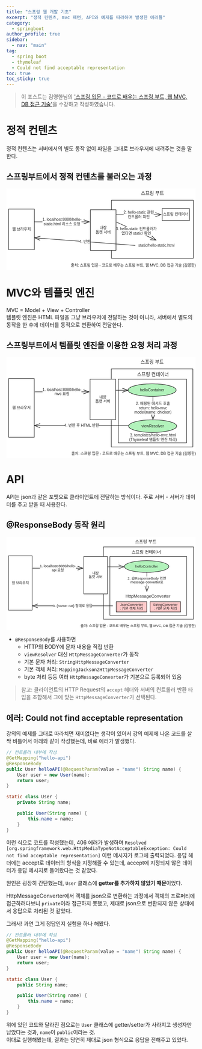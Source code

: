 ```yaml
---
title: "스프링 웹 개발 기초"
excerpt: "정적 컨텐츠, mvc 패턴, API와 예제를 따라하며 발생한 에러들"
category: 
  - springboot
author_profile: true
sidebar:
  - nav: "main" 
tag:
  - spring boot
  - thymeleaf
  - Could not find acceptable representation
toc: true
toc_sticky: true
---
```

> 이 포스트는 김영한님의 ['스프링 입문 - 코드로 배우는 스프링 부트, 웹 MVC, DB 접근 기술'](https://www.inflearn.com/course/%EC%8A%A4%ED%94%84%EB%A7%81-%EC%9E%85%EB%AC%B8-%EC%8A%A4%ED%94%84%EB%A7%81%EB%B6%80%ED%8A%B8/dashboard)을 수강하고 작성하였습니다.  

# 정적 컨텐츠
정적 컨텐츠는 서버에서의 별도 동작 없이 파일을 그대로 브라우저에 내려주는 것을 말한다.

## 스프링부트에서 정적 컨텐츠를 불러오는 과정
<svg version="1.1" xmlns="http://www.w3.org/2000/svg" viewBox="0 0 798.2570452194957 343.4965786853329" width="798.2570452194957" height="343.4965786853329">
  <!-- svg-source:excalidraw -->
  
  <defs>
    <style class="style-fonts">
      @font-face {
        font-family: "Virgil";
        src: url("https://excalidraw.com/Virgil.woff2");
      }
      @font-face {
        font-family: "Cascadia";
        src: url("https://excalidraw.com/Cascadia.woff2");
      }
      @font-face {
        font-family: "Assistant";
        src: url("https://excalidraw.com/Assistant-Regular.woff2");
      }
    </style>
    
  </defs>
  <rect x="0" y="0" width="798.2570452194957" height="343.4965786853329" fill="#ffffff"></rect><g stroke-linecap="round" transform="translate(10 86.79533683805843) rotate(0 54.083984375 85.74609375)"><path d="M0 0 C32.16 0, 64.32 0, 108.17 0 M0 0 C32.59 0, 65.18 0, 108.17 0 M108.17 0 C108.17 34.67, 108.17 69.34, 108.17 171.49 M108.17 0 C108.17 45.69, 108.17 91.37, 108.17 171.49 M108.17 171.49 C78.86 171.49, 49.55 171.49, 0 171.49 M108.17 171.49 C79.68 171.49, 51.2 171.49, 0 171.49 M0 171.49 C0 112.39, 0 53.29, 0 0 M0 171.49 C0 116.17, 0 60.85, 0 0" stroke="#1e1e1e" stroke-width="2" fill="none"></path></g><g transform="translate(27.261337280273438 163.34143058805842) rotate(0 36.82264709472656 9.2)"><text x="36.82264709472656" y="0" font-family="Helvetica, Segoe UI Emoji" font-size="16px" fill="#1e1e1e" text-anchor="middle" style="white-space: pre;" direction="ltr" dominant-baseline="text-before-edge">웹 브라우저</text></g><g mask="url(#mask-85GuaNEFXhVWOc1jHJ_7W)" stroke-linecap="round"><g transform="translate(119.16796875 140.6735440421102) rotate(0 115.42794924696301 0)"><path d="M0 0 C59.22 0, 118.43 0, 230.86 0 M0 0 C47.13 0, 94.26 0, 230.86 0" stroke="#1e1e1e" stroke-width="2" fill="none"></path></g><g transform="translate(119.16796875 140.6735440421102) rotate(0 115.42794924696301 0)"><path d="M207.36 8.55 C213.39 6.36, 219.42 4.16, 230.86 0 M207.36 8.55 C212.16 6.8, 216.96 5.06, 230.86 0" stroke="#1e1e1e" stroke-width="2" fill="none"></path></g><g transform="translate(119.16796875 140.6735440421102) rotate(0 115.42794924696301 0)"><path d="M207.36 -8.55 C213.39 -6.36, 219.42 -4.16, 230.86 0 M207.36 -8.55 C212.16 -6.8, 216.96 -5.06, 230.86 0" stroke="#1e1e1e" stroke-width="2" fill="none"></path></g></g><mask id="mask-85GuaNEFXhVWOc1jHJ_7W"><rect x="0" y="0" fill="#fff" width="450.023867243926" height="240.6735440421102"></rect><rect x="152.318574246963" y="122.27354404211019" fill="#000" width="164.5546875" height="36.8" opacity="1"></rect></mask><g transform="translate(152.318574246963 122.27354404211019) rotate(0 82.27734375 18.400000000000006)"><text x="82.27734375" y="0" font-family="Helvetica, Segoe UI Emoji" font-size="16px" fill="#1e1e1e" text-anchor="middle" style="white-space: pre;" direction="ltr" dominant-baseline="text-before-edge">1. localhost:8080/hello-</text><text x="82.27734375" y="18.4" font-family="Helvetica, Segoe UI Emoji" font-size="16px" fill="#1e1e1e" text-anchor="middle" style="white-space: pre;" direction="ltr" dominant-baseline="text-before-edge">static.html 리소스 요청</text></g><g stroke-linecap="round" transform="translate(443.21312901249615 49.72271150798147) rotate(0 172.52195810349977 122.24360394973243)"><path d="M0 0 C108.72 0, 217.44 0, 345.04 0 M0 0 C89.4 0, 178.8 0, 345.04 0 M345.04 0 C345.04 64.35, 345.04 128.71, 345.04 244.49 M345.04 0 C345.04 90.23, 345.04 180.47, 345.04 244.49 M345.04 244.49 C225.57 244.49, 106.09 244.49, 0 244.49 M345.04 244.49 C251.59 244.49, 158.14 244.49, 0 244.49 M0 244.49 C0 150.05, 0 55.6, 0 0 M0 244.49 C0 185.75, 0 127.02, 0 0" stroke="#1e1e1e" stroke-width="2" fill="none"></path></g><g stroke-linecap="round" transform="translate(354.2159699206709 89.58475668758788) rotate(0 54.083984375 85.74609375)"><path d="M0 0 L108.17 0 L108.17 171.49 L0 171.49" stroke="none" stroke-width="0" fill="#ffffff"></path><path d="M0 0 C33.65 0, 67.29 0, 108.17 0 M0 0 C39.67 0, 79.34 0, 108.17 0 M108.17 0 C108.17 46.64, 108.17 93.28, 108.17 171.49 M108.17 0 C108.17 37.09, 108.17 74.18, 108.17 171.49 M108.17 171.49 C66.32 171.49, 24.47 171.49, 0 171.49 M108.17 171.49 C82.61 171.49, 57.04 171.49, 0 171.49 M0 171.49 C0 125.78, 0 80.07, 0 0 M0 171.49 C0 103.69, 0 35.89, 0 0" stroke="#1e1e1e" stroke-width="2" fill="none"></path></g><g transform="translate(378.39730536988964 156.93085043758788) rotate(0 29.90264892578125 18.4)"><text x="29.90264892578125" y="0" font-family="Helvetica, Segoe UI Emoji" font-size="16px" fill="#1e1e1e" text-anchor="middle" style="white-space: pre;" direction="ltr" dominant-baseline="text-before-edge">내장</text><text x="29.90264892578125" y="18.4" font-family="Helvetica, Segoe UI Emoji" font-size="16px" fill="#1e1e1e" text-anchor="middle" style="white-space: pre;" direction="ltr" dominant-baseline="text-before-edge">톰캣 서버</text></g><g transform="translate(569.9531436668717 10) rotate(0 46.028289794921875 11.5)"><text x="46.028289794921875" y="0" font-family="Helvetica, Segoe UI Emoji" font-size="20px" fill="#1e1e1e" text-anchor="middle" style="white-space: pre;" direction="ltr" dominant-baseline="text-before-edge">스프링 부트</text></g><g stroke-linecap="round" transform="translate(656.9719029460554 84.36922620077583) rotate(0 57.53689103193145 25.389448015337535)"><path d="M0 0 L115.07 0 L115.07 50.78 L0 50.78" stroke="none" stroke-width="0" fill="#ffffff"></path><path d="M0 0 C37.31 0, 74.63 0, 115.07 0 M0 0 C23.38 0, 46.75 0, 115.07 0 M115.07 0 C115.07 11.2, 115.07 22.39, 115.07 50.78 M115.07 0 C115.07 17.24, 115.07 34.48, 115.07 50.78 M115.07 50.78 C74.3 50.78, 33.54 50.78, 0 50.78 M115.07 50.78 C88.94 50.78, 62.81 50.78, 0 50.78 M0 50.78 C0 35.34, 0 19.89, 0 0 M0 50.78 C0 34.52, 0 18.27, 0 0" stroke="#1e1e1e" stroke-width="2" fill="none"></path></g><g transform="translate(663.8461505453696 100.55867421611336) rotate(0 50.66264343261719 9.200000000000003)"><text x="50.66264343261719" y="0" font-family="Helvetica, Segoe UI Emoji" font-size="16px" fill="#1e1e1e" text-anchor="middle" style="white-space: pre;" direction="ltr" dominant-baseline="text-before-edge">스프링 컨테이너</text></g><g mask="url(#mask-Lt50l4Gq9LZZUlz9LCw_A)" stroke-linecap="round"><g transform="translate(463.5958713771674 110.51033363547042) rotate(0 94.48564483588936 0)"><path d="M0 0 C48.67 0, 97.33 0, 188.97 0 M0 0 C50.03 0, 100.06 0, 188.97 0" stroke="#1e1e1e" stroke-width="2" fill="none"></path></g><g transform="translate(463.5958713771674 110.51033363547042) rotate(0 94.48564483588936 0)"><path d="M165.48 8.55 C171.53 6.35, 177.58 4.15, 188.97 0 M165.48 8.55 C171.7 6.29, 177.92 4.02, 188.97 0" stroke="#1e1e1e" stroke-width="2" fill="none"></path></g><g transform="translate(463.5958713771674 110.51033363547042) rotate(0 94.48564483588936 0)"><path d="M165.48 -8.55 C171.53 -6.35, 177.58 -4.15, 188.97 0 M165.48 -8.55 C171.7 -6.29, 177.92 -4.02, 188.97 0" stroke="#1e1e1e" stroke-width="2" fill="none"></path></g></g><mask id="mask-Lt50l4Gq9LZZUlz9LCw_A"><rect x="0" y="0" fill="#fff" width="752.5671610489461" height="210.51033363547043"></rect><rect x="494.88605112516615" y="92.11033363547043" fill="#000" width="126.39093017578125" height="36.8" opacity="1"></rect></mask><g transform="translate(494.88605112516615 92.11033363547043) rotate(0 63.195465087890625 18.39999999999999)"><text x="63.195465087890625" y="0" font-family="Helvetica, Segoe UI Emoji" font-size="16px" fill="#1e1e1e" text-anchor="middle" style="white-space: pre;" direction="ltr" dominant-baseline="text-before-edge">2. hello-static 관련</text><text x="63.195465087890625" y="18.4" font-family="Helvetica, Segoe UI Emoji" font-size="16px" fill="#1e1e1e" text-anchor="middle" style="white-space: pre;" direction="ltr" dominant-baseline="text-before-edge">컨트롤러 확인</text></g><g mask="url(#mask-jNZrFYNSPyyBp9WXWIYEA)" stroke-linecap="round"><g transform="translate(464.17453885925624 141.7356314155408) rotate(0 83.63608024221492 38.098206889509726)"><path d="M0 0 C37.35 17.01, 74.7 34.03, 167.27 76.2 M0 0 C37.1 16.9, 74.19 33.8, 167.27 76.2" stroke="#1e1e1e" stroke-width="2" fill="none"></path></g><g transform="translate(464.17453885925624 141.7356314155408) rotate(0 83.63608024221492 38.098206889509726)"><path d="M142.35 74.24 C147.91 74.68, 153.48 75.11, 167.27 76.2 M142.35 74.24 C147.88 74.67, 153.4 75.11, 167.27 76.2" stroke="#1e1e1e" stroke-width="2" fill="none"></path></g><g transform="translate(464.17453885925624 141.7356314155408) rotate(0 83.63608024221492 38.098206889509726)"><path d="M149.44 58.68 C153.42 62.59, 157.4 66.5, 167.27 76.2 M149.44 58.68 C153.39 62.56, 157.35 66.45, 167.27 76.2" stroke="#1e1e1e" stroke-width="2" fill="none"></path></g></g><mask id="mask-jNZrFYNSPyyBp9WXWIYEA"><rect x="0" y="0" fill="#fff" width="731.4466993436861" height="317.93204519456026"></rect><rect x="463.8551595067446" y="161.43383830505053" fill="#000" width="167.91091918945312" height="36.8" opacity="1"></rect></mask><g transform="translate(463.8551595067446 161.43383830505056) rotate(0 83.95545959472656 18.4)"><text x="83.95545959472656" y="0" font-family="Helvetica, Segoe UI Emoji" font-size="16px" fill="#1e1e1e" text-anchor="middle" style="white-space: pre;" direction="ltr" dominant-baseline="text-before-edge">3. hello-static 컨트롤러가</text><text x="83.95545959472656" y="18.4" font-family="Helvetica, Segoe UI Emoji" font-size="16px" fill="#1e1e1e" text-anchor="middle" style="white-space: pre;" direction="ltr" dominant-baseline="text-before-edge">없다면 static/ 확인</text></g><g transform="translate(556.1470038692261 231.16219153557864) rotate(0 76.46875 9.2)"><text x="76.46875" y="0" font-family="Helvetica, Segoe UI Emoji" font-size="16px" fill="#1e1e1e" text-anchor="middle" style="white-space: pre;" direction="ltr" dominant-baseline="text-before-edge">static/hello-static.html</text></g><g mask="url(#mask-VH83MTF5M8UnZqPYEtXP_)" stroke-linecap="round"><g transform="translate(543.0023550847629 240.06175580732656) rotate(0 -211.93455678982633 -16.02774228368379)"><path d="M0 0 C-127.93 -9.67, -255.86 -19.35, -423.87 -32.06 M0 0 C-114.59 -8.67, -229.18 -17.33, -423.87 -32.06" stroke="#1e1e1e" stroke-width="2" fill="none"></path></g><g transform="translate(543.0023550847629 240.06175580732656) rotate(0 -211.93455678982633 -16.02774228368379)"><path d="M-399.8 -38.81 C-407.06 -36.77, -414.33 -34.73, -423.87 -32.06 M-399.8 -38.81 C-406.31 -36.98, -412.81 -35.16, -423.87 -32.06" stroke="#1e1e1e" stroke-width="2" fill="none"></path></g><g transform="translate(543.0023550847629 240.06175580732656) rotate(0 -211.93455678982633 -16.02774228368379)"><path d="M-401.09 -21.76 C-407.96 -24.87, -414.84 -27.97, -423.87 -32.06 M-401.09 -21.76 C-407.25 -24.54, -413.41 -27.33, -423.87 -32.06" stroke="#1e1e1e" stroke-width="2" fill="none"></path></g></g><mask id="mask-VH83MTF5M8UnZqPYEtXP_"><rect x="0" y="0" fill="#fff" width="1066.8714686644157" height="372.1172403746941"></rect><rect x="308.333270707046" y="214.8340135236428" fill="#000" width="45.46905517578125" height="18.4" opacity="1"></rect></mask><g transform="translate(308.3332707070459 214.83401352364277) rotate(0 22.734527587890625 9.2)"><text x="22.734527587890625" y="0" font-family="Helvetica, Segoe UI Emoji" font-size="16px" fill="#1e1e1e" text-anchor="middle" style="white-space: pre;" direction="ltr" dominant-baseline="text-before-edge">4. 반환</text></g><g transform="translate(283.04113888274225 315.09657868533293) rotate(0 252.36526489257812 9.200000000000003)"><text x="252.36526489257812" y="0" font-family="Helvetica, Segoe UI Emoji" font-size="16px" fill="#1e1e1e" text-anchor="middle" style="white-space: pre;" direction="ltr" dominant-baseline="text-before-edge">출처: 스프링 입문 - 코드로 배우는 스프링 부트, 웹 MVC, DB 접근 기술 (김영한)</text></g></svg>

# MVC와 템플릿 엔진
MVC = Model + View + Controller  
템플릿 엔진은 HTML 파일을 그냥 브라우저에 전달하는 것이 아니라, 서버에서 별도의 동작을 한 후에 데이터를 동적으로 변환하여 전달한다.

## 스프링부트에서 템플릿 엔진을 이용한 요청 처리 과정
<svg version="1.1" xmlns="http://www.w3.org/2000/svg" viewBox="0 0 801.0721307736758 427.9631347924038" width="801.0721307736758" height="427.9631347924038">
  <!-- svg-source:excalidraw -->
  
  <defs>
    <style class="style-fonts">
      @font-face {
        font-family: "Virgil";
        src: url("https://excalidraw.com/Virgil.woff2");
      }
      @font-face {
        font-family: "Cascadia";
        src: url("https://excalidraw.com/Cascadia.woff2");
      }
      @font-face {
        font-family: "Assistant";
        src: url("https://excalidraw.com/Assistant-Regular.woff2");
      }
    </style>
    
  </defs>
  <rect x="0" y="0" width="801.0721307736758" height="427.9631347924038" fill="#ffffff"></rect><g stroke-linecap="round" transform="translate(10 90.24480877934195) rotate(0 54.083984375 124.3416280214966)"><path d="M0 0 C34.85 0, 69.71 0, 108.17 0 M0 0 C33.2 0, 66.4 0, 108.17 0 M108.17 0 C108.17 73.01, 108.17 146.02, 108.17 248.68 M108.17 0 C108.17 52.89, 108.17 105.78, 108.17 248.68 M108.17 248.68 C84.76 248.68, 61.35 248.68, 0 248.68 M108.17 248.68 C77.76 248.68, 47.36 248.68, 0 248.68 M0 248.68 C0 173.8, 0 98.91, 0 0 M0 248.68 C0 183.88, 0 119.07, 0 0" stroke="#1e1e1e" stroke-width="2" fill="none"></path></g><g transform="translate(27.261337280273438 205.38643680083857) rotate(0 36.82264709472656 9.199999999999989)"><text x="36.82264709472656" y="0" font-family="Helvetica, Segoe UI Emoji" font-size="16px" fill="#1e1e1e" text-anchor="middle" style="white-space: pre;" direction="ltr" dominant-baseline="text-before-edge">웹 브라우저</text></g><g mask="url(#mask-99jQ45xNKR9XNXDASR9iH)" stroke-linecap="round"><g transform="translate(121.15456117400026 146.70180096817626) rotate(0 114.43465303496288 0)"><path d="M0 0 C74.89 0, 149.78 0, 228.87 0 M0 0 C60.94 0, 121.87 0, 228.87 0" stroke="#1e1e1e" stroke-width="2" fill="none"></path></g><g transform="translate(121.15456117400026 146.70180096817626) rotate(0 114.43465303496288 0)"><path d="M205.38 8.55 C213.06 5.75, 220.75 2.95, 228.87 0 M205.38 8.55 C211.63 6.27, 217.89 4, 228.87 0" stroke="#1e1e1e" stroke-width="2" fill="none"></path></g><g transform="translate(121.15456117400026 146.70180096817626) rotate(0 114.43465303496288 0)"><path d="M205.38 -8.55 C213.06 -5.75, 220.75 -2.95, 228.87 0 M205.38 -8.55 C211.63 -6.27, 217.89 -4, 228.87 0" stroke="#1e1e1e" stroke-width="2" fill="none"></path></g></g><mask id="mask-99jQ45xNKR9XNXDASR9iH"><rect x="0" y="0" fill="#fff" width="450.023867243926" height="246.70180096817626"></rect><rect x="153.31187045896314" y="128.30180096817628" fill="#000" width="164.5546875" height="36.8" opacity="1"></rect></mask><g transform="translate(153.31187045896314 128.30180096817628) rotate(0 82.27734375 18.399999999999977)"><text x="82.27734375" y="0" font-family="Helvetica, Segoe UI Emoji" font-size="16px" fill="#1e1e1e" text-anchor="middle" style="white-space: pre;" direction="ltr" dominant-baseline="text-before-edge">1. localhost:8080/hello-</text><text x="82.27734375" y="18.4" font-family="Helvetica, Segoe UI Emoji" font-size="16px" fill="#1e1e1e" text-anchor="middle" style="white-space: pre;" direction="ltr" dominant-baseline="text-before-edge">mvc 요청</text></g><g stroke-linecap="round" transform="translate(444.11431340570283 49.72271150798147) rotate(0 172.52195810349977 165.24458781537163)"><path d="M0 0 C114.64 0, 229.29 0, 345.04 0 M0 0 C94.48 0, 188.96 0, 345.04 0 M345.04 0 C345.04 128.1, 345.04 256.21, 345.04 330.49 M345.04 0 C345.04 85.11, 345.04 170.22, 345.04 330.49 M345.04 330.49 C239.68 330.49, 134.32 330.49, 0 330.49 M345.04 330.49 C262.07 330.49, 179.09 330.49, 0 330.49 M0 330.49 C0 234.12, 0 137.75, 0 0 M0 330.49 C0 216.76, 0 103.03, 0 0" stroke="#1e1e1e" stroke-width="2" fill="none"></path></g><g stroke-linecap="round" transform="translate(354.2159699206709 93.03422862887135) rotate(0 54.083984375 85.74609375)"><path d="M0 0 L108.17 0 L108.17 171.49 L0 171.49" stroke="none" stroke-width="0" fill="#ffffff"></path><path d="M0 0 C28.17 0, 56.33 0, 108.17 0 M0 0 C39.46 0, 78.92 0, 108.17 0 M108.17 0 C108.17 59.76, 108.17 119.52, 108.17 171.49 M108.17 0 C108.17 58.26, 108.17 116.52, 108.17 171.49 M108.17 171.49 C76.39 171.49, 44.61 171.49, 0 171.49 M108.17 171.49 C81.76 171.49, 55.35 171.49, 0 171.49 M0 171.49 C0 109.36, 0 47.22, 0 0 M0 171.49 C0 110.28, 0 49.08, 0 0" stroke="#1e1e1e" stroke-width="2" fill="none"></path></g><g transform="translate(378.39730536988964 160.38032237887137) rotate(0 29.90264892578125 18.400000000000006)"><text x="29.90264892578125" y="0" font-family="Helvetica, Segoe UI Emoji" font-size="16px" fill="#1e1e1e" text-anchor="middle" style="white-space: pre;" direction="ltr" dominant-baseline="text-before-edge">내장</text><text x="29.90264892578125" y="18.4" font-family="Helvetica, Segoe UI Emoji" font-size="16px" fill="#1e1e1e" text-anchor="middle" style="white-space: pre;" direction="ltr" dominant-baseline="text-before-edge">톰캣 서버</text></g><g transform="translate(570.8543280600784 10) rotate(0 46.028289794921875 11.5)"><text x="46.028289794921875" y="0" font-family="Helvetica, Segoe UI Emoji" font-size="20px" fill="#1e1e1e" text-anchor="middle" style="white-space: pre;" direction="ltr" dominant-baseline="text-before-edge">스프링 부트</text></g><g transform="translate(286.3416009885196 399.56313479240384) rotate(0 252.36526489257812 9.199999999999989)"><text x="252.36526489257812" y="0" font-family="Helvetica, Segoe UI Emoji" font-size="16px" fill="#1e1e1e" text-anchor="middle" style="white-space: pre;" direction="ltr" dominant-baseline="text-before-edge">출처: 스프링 입문 - 코드로 배우는 스프링 부트, 웹 MVC, DB 접근 기술 (김영한)</text></g><g stroke-linecap="round" transform="translate(473.66951738517963 92.9772557420157) rotate(0 144.38419117647055 134.828998719224)"><path d="M0 0 L288.77 0 L288.77 269.66 L0 269.66" stroke="none" stroke-width="0" fill="#ffffff"></path><path d="M0 0 C105.15 0, 210.3 0, 288.77 0 M0 0 C102.75 0, 205.5 0, 288.77 0 M288.77 0 C288.77 73.8, 288.77 147.6, 288.77 269.66 M288.77 0 C288.77 69.14, 288.77 138.29, 288.77 269.66 M288.77 269.66 C222.03 269.66, 155.29 269.66, 0 269.66 M288.77 269.66 C229.03 269.66, 169.28 269.66, 0 269.66 M0 269.66 C0 194.19, 0 118.71, 0 0 M0 269.66 C0 187.21, 0 104.76, 0 0" stroke="#1e1e1e" stroke-width="2" fill="none"></path></g><g transform="translate(556.7711728142108 61.6091496492017) rotate(0 63.328277587890625 11.5)"><text x="63.328277587890625" y="0" font-family="Helvetica, Segoe UI Emoji" font-size="20px" fill="#1e1e1e" text-anchor="middle" style="white-space: pre;" direction="ltr" dominant-baseline="text-before-edge">스프링 컨테이너</text></g><g stroke-linecap="round" transform="translate(515.071440265325 112.70304855482027) rotate(0 101.64720247806949 26.62561270075895)"><path d="M203.29 26.63 C203.29 27.62, 203.08 28.62, 202.66 29.61 C202.23 30.59, 201.59 31.58, 200.75 32.55 C199.9 33.52, 198.84 34.48, 197.59 35.42 C196.34 36.36, 194.87 37.28, 193.23 38.18 C191.58 39.07, 189.73 39.95, 187.71 40.79 C185.7 41.63, 183.48 42.45, 181.12 43.23 C178.75 44, 176.21 44.75, 173.52 45.45 C170.84 46.16, 167.99 46.82, 165.02 47.44 C162.06 48.06, 158.94 48.64, 155.73 49.17 C152.51 49.7, 149.17 50.18, 145.75 50.61 C142.33 51.05, 138.8 51.43, 135.22 51.76 C131.64 52.09, 127.96 52.36, 124.27 52.58 C120.57 52.8, 116.8 52.97, 113.03 53.08 C109.26 53.2, 105.44 53.25, 101.65 53.25 C97.85 53.25, 94.04 53.2, 90.27 53.08 C86.5 52.97, 82.73 52.8, 79.03 52.58 C75.33 52.36, 71.66 52.09, 68.08 51.76 C64.49 51.43, 60.96 51.05, 57.54 50.61 C54.13 50.18, 50.78 49.7, 47.57 49.17 C44.36 48.64, 41.24 48.06, 38.27 47.44 C35.31 46.82, 32.45 46.16, 29.77 45.45 C27.09 44.75, 24.54 44, 22.18 43.23 C19.81 42.45, 17.6 41.63, 15.58 40.79 C13.56 39.95, 11.71 39.07, 10.07 38.18 C8.42 37.28, 6.96 36.36, 5.7 35.42 C4.45 34.48, 3.39 33.52, 2.55 32.55 C1.7 31.58, 1.06 30.59, 0.64 29.61 C0.21 28.62, 0 27.62, 0 26.63 C0 25.63, 0.21 24.63, 0.64 23.64 C1.06 22.66, 1.7 21.67, 2.55 20.7 C3.39 19.73, 4.45 18.77, 5.7 17.83 C6.96 16.89, 8.42 15.97, 10.07 15.07 C11.71 14.18, 13.56 13.3, 15.58 12.46 C17.6 11.62, 19.81 10.8, 22.18 10.02 C24.54 9.25, 27.09 8.5, 29.77 7.8 C32.45 7.1, 35.31 6.43, 38.27 5.81 C41.24 5.19, 44.36 4.61, 47.57 4.08 C50.78 3.55, 54.13 3.07, 57.54 2.64 C60.96 2.21, 64.49 1.82, 68.08 1.49 C71.66 1.17, 75.33 0.89, 79.03 0.67 C82.73 0.45, 86.5 0.28, 90.27 0.17 C94.04 0.06, 97.85 0, 101.65 0 C105.44 0, 109.26 0.06, 113.03 0.17 C116.8 0.28, 120.57 0.45, 124.27 0.67 C127.96 0.89, 131.64 1.17, 135.22 1.49 C138.8 1.82, 142.33 2.21, 145.75 2.64 C149.17 3.07, 152.51 3.55, 155.73 4.08 C158.94 4.61, 162.06 5.19, 165.02 5.81 C167.99 6.43, 170.84 7.1, 173.52 7.8 C176.21 8.5, 178.75 9.25, 181.12 10.02 C183.48 10.8, 185.7 11.62, 187.71 12.46 C189.73 13.3, 191.58 14.18, 193.23 15.07 C194.87 15.97, 196.34 16.89, 197.59 17.83 C198.84 18.77, 199.9 19.73, 200.75 20.7 C201.59 21.67, 202.23 22.66, 202.66 23.64 C203.08 24.63, 203.19 26.13, 203.29 26.63 C203.4 27.12, 203.4 26.13, 203.29 26.63" stroke="none" stroke-width="0" fill="#b2f2bb"></path><path d="M203.29 26.63 C203.29 27.62, 203.08 28.62, 202.66 29.61 C202.23 30.59, 201.59 31.58, 200.75 32.55 C199.9 33.52, 198.84 34.48, 197.59 35.42 C196.34 36.36, 194.87 37.28, 193.23 38.18 C191.58 39.07, 189.73 39.95, 187.71 40.79 C185.7 41.63, 183.48 42.45, 181.12 43.23 C178.75 44, 176.21 44.75, 173.52 45.45 C170.84 46.16, 167.99 46.82, 165.02 47.44 C162.06 48.06, 158.94 48.64, 155.73 49.17 C152.51 49.7, 149.17 50.18, 145.75 50.61 C142.33 51.05, 138.8 51.43, 135.22 51.76 C131.64 52.09, 127.96 52.36, 124.27 52.58 C120.57 52.8, 116.8 52.97, 113.03 53.08 C109.26 53.2, 105.44 53.25, 101.65 53.25 C97.85 53.25, 94.04 53.2, 90.27 53.08 C86.5 52.97, 82.73 52.8, 79.03 52.58 C75.33 52.36, 71.66 52.09, 68.08 51.76 C64.49 51.43, 60.96 51.05, 57.54 50.61 C54.13 50.18, 50.78 49.7, 47.57 49.17 C44.36 48.64, 41.24 48.06, 38.27 47.44 C35.31 46.82, 32.45 46.16, 29.77 45.45 C27.09 44.75, 24.54 44, 22.18 43.23 C19.81 42.45, 17.6 41.63, 15.58 40.79 C13.56 39.95, 11.71 39.07, 10.07 38.18 C8.42 37.28, 6.96 36.36, 5.7 35.42 C4.45 34.48, 3.39 33.52, 2.55 32.55 C1.7 31.58, 1.06 30.59, 0.64 29.61 C0.21 28.62, 0 27.62, 0 26.63 C0 25.63, 0.21 24.63, 0.64 23.64 C1.06 22.66, 1.7 21.67, 2.55 20.7 C3.39 19.73, 4.45 18.77, 5.7 17.83 C6.96 16.89, 8.42 15.97, 10.07 15.07 C11.71 14.18, 13.56 13.3, 15.58 12.46 C17.6 11.62, 19.81 10.8, 22.18 10.02 C24.54 9.25, 27.09 8.5, 29.77 7.8 C32.45 7.1, 35.31 6.43, 38.27 5.81 C41.24 5.19, 44.36 4.61, 47.57 4.08 C50.78 3.55, 54.13 3.07, 57.54 2.64 C60.96 2.21, 64.49 1.82, 68.08 1.49 C71.66 1.17, 75.33 0.89, 79.03 0.67 C82.73 0.45, 86.5 0.28, 90.27 0.17 C94.04 0.06, 97.85 0, 101.65 0 C105.44 0, 109.26 0.06, 113.03 0.17 C116.8 0.28, 120.57 0.45, 124.27 0.67 C127.96 0.89, 131.64 1.17, 135.22 1.49 C138.8 1.82, 142.33 2.21, 145.75 2.64 C149.17 3.07, 152.51 3.55, 155.73 4.08 C158.94 4.61, 162.06 5.19, 165.02 5.81 C167.99 6.43, 170.84 7.1, 173.52 7.8 C176.21 8.5, 178.75 9.25, 181.12 10.02 C183.48 10.8, 185.7 11.62, 187.71 12.46 C189.73 13.3, 191.58 14.18, 193.23 15.07 C194.87 15.97, 196.34 16.89, 197.59 17.83 C198.84 18.77, 199.9 19.73, 200.75 20.7 C201.59 21.67, 202.23 22.66, 202.66 23.64 C203.08 24.63, 203.19 26.13, 203.29 26.63 C203.4 27.12, 203.4 26.13, 203.29 26.63" stroke="#1e1e1e" stroke-width="2" fill="none"></path></g><g transform="translate(565.2533728325095 130.30150996162592) rotate(0 51.58984375 9.199999999999989)"><text x="51.58984375" y="0" font-family="Helvetica, Segoe UI Emoji" font-size="16px" fill="#1e1e1e" text-anchor="middle" style="white-space: pre;" direction="ltr" dominant-baseline="text-before-edge">helloContainer</text></g><g stroke-linecap="round" transform="translate(517.3870202356936 265.06358655904995) rotate(0 101.64720247806949 26.62561270075895)"><path d="M203.29 26.63 C203.29 27.62, 203.08 28.62, 202.66 29.61 C202.23 30.59, 201.59 31.58, 200.75 32.55 C199.9 33.52, 198.84 34.48, 197.59 35.42 C196.34 36.36, 194.87 37.28, 193.23 38.18 C191.58 39.07, 189.73 39.95, 187.71 40.79 C185.7 41.63, 183.48 42.45, 181.12 43.23 C178.75 44, 176.21 44.75, 173.52 45.45 C170.84 46.16, 167.99 46.82, 165.02 47.44 C162.06 48.06, 158.94 48.64, 155.73 49.17 C152.51 49.7, 149.17 50.18, 145.75 50.61 C142.33 51.05, 138.8 51.43, 135.22 51.76 C131.64 52.09, 127.96 52.36, 124.27 52.58 C120.57 52.8, 116.8 52.97, 113.03 53.08 C109.26 53.2, 105.44 53.25, 101.65 53.25 C97.85 53.25, 94.04 53.2, 90.27 53.08 C86.5 52.97, 82.73 52.8, 79.03 52.58 C75.33 52.36, 71.66 52.09, 68.08 51.76 C64.49 51.43, 60.96 51.05, 57.54 50.61 C54.13 50.18, 50.78 49.7, 47.57 49.17 C44.36 48.64, 41.24 48.06, 38.27 47.44 C35.31 46.82, 32.45 46.16, 29.77 45.45 C27.09 44.75, 24.54 44, 22.18 43.23 C19.81 42.45, 17.6 41.63, 15.58 40.79 C13.56 39.95, 11.71 39.07, 10.07 38.18 C8.42 37.28, 6.96 36.36, 5.7 35.42 C4.45 34.48, 3.39 33.52, 2.55 32.55 C1.7 31.58, 1.06 30.59, 0.64 29.61 C0.21 28.62, 0 27.62, 0 26.63 C0 25.63, 0.21 24.63, 0.64 23.64 C1.06 22.66, 1.7 21.67, 2.55 20.7 C3.39 19.73, 4.45 18.77, 5.7 17.83 C6.96 16.89, 8.42 15.97, 10.07 15.07 C11.71 14.18, 13.56 13.3, 15.58 12.46 C17.6 11.62, 19.81 10.8, 22.18 10.02 C24.54 9.25, 27.09 8.5, 29.77 7.8 C32.45 7.1, 35.31 6.43, 38.27 5.81 C41.24 5.19, 44.36 4.61, 47.57 4.08 C50.78 3.55, 54.13 3.07, 57.54 2.64 C60.96 2.21, 64.49 1.82, 68.08 1.49 C71.66 1.17, 75.33 0.89, 79.03 0.67 C82.73 0.45, 86.5 0.28, 90.27 0.17 C94.04 0.06, 97.85 0, 101.65 0 C105.44 0, 109.26 0.06, 113.03 0.17 C116.8 0.28, 120.57 0.45, 124.27 0.67 C127.96 0.89, 131.64 1.17, 135.22 1.49 C138.8 1.82, 142.33 2.21, 145.75 2.64 C149.17 3.07, 152.51 3.55, 155.73 4.08 C158.94 4.61, 162.06 5.19, 165.02 5.81 C167.99 6.43, 170.84 7.1, 173.52 7.8 C176.21 8.5, 178.75 9.25, 181.12 10.02 C183.48 10.8, 185.7 11.62, 187.71 12.46 C189.73 13.3, 191.58 14.18, 193.23 15.07 C194.87 15.97, 196.34 16.89, 197.59 17.83 C198.84 18.77, 199.9 19.73, 200.75 20.7 C201.59 21.67, 202.23 22.66, 202.66 23.64 C203.08 24.63, 203.19 26.13, 203.29 26.63 C203.4 27.12, 203.4 26.13, 203.29 26.63" stroke="none" stroke-width="0" fill="#b2f2bb"></path><path d="M203.29 26.63 C203.29 27.62, 203.08 28.62, 202.66 29.61 C202.23 30.59, 201.59 31.58, 200.75 32.55 C199.9 33.52, 198.84 34.48, 197.59 35.42 C196.34 36.36, 194.87 37.28, 193.23 38.18 C191.58 39.07, 189.73 39.95, 187.71 40.79 C185.7 41.63, 183.48 42.45, 181.12 43.23 C178.75 44, 176.21 44.75, 173.52 45.45 C170.84 46.16, 167.99 46.82, 165.02 47.44 C162.06 48.06, 158.94 48.64, 155.73 49.17 C152.51 49.7, 149.17 50.18, 145.75 50.61 C142.33 51.05, 138.8 51.43, 135.22 51.76 C131.64 52.09, 127.96 52.36, 124.27 52.58 C120.57 52.8, 116.8 52.97, 113.03 53.08 C109.26 53.2, 105.44 53.25, 101.65 53.25 C97.85 53.25, 94.04 53.2, 90.27 53.08 C86.5 52.97, 82.73 52.8, 79.03 52.58 C75.33 52.36, 71.66 52.09, 68.08 51.76 C64.49 51.43, 60.96 51.05, 57.54 50.61 C54.13 50.18, 50.78 49.7, 47.57 49.17 C44.36 48.64, 41.24 48.06, 38.27 47.44 C35.31 46.82, 32.45 46.16, 29.77 45.45 C27.09 44.75, 24.54 44, 22.18 43.23 C19.81 42.45, 17.6 41.63, 15.58 40.79 C13.56 39.95, 11.71 39.07, 10.07 38.18 C8.42 37.28, 6.96 36.36, 5.7 35.42 C4.45 34.48, 3.39 33.52, 2.55 32.55 C1.7 31.58, 1.06 30.59, 0.64 29.61 C0.21 28.62, 0 27.62, 0 26.63 C0 25.63, 0.21 24.63, 0.64 23.64 C1.06 22.66, 1.7 21.67, 2.55 20.7 C3.39 19.73, 4.45 18.77, 5.7 17.83 C6.96 16.89, 8.42 15.97, 10.07 15.07 C11.71 14.18, 13.56 13.3, 15.58 12.46 C17.6 11.62, 19.81 10.8, 22.18 10.02 C24.54 9.25, 27.09 8.5, 29.77 7.8 C32.45 7.1, 35.31 6.43, 38.27 5.81 C41.24 5.19, 44.36 4.61, 47.57 4.08 C50.78 3.55, 54.13 3.07, 57.54 2.64 C60.96 2.21, 64.49 1.82, 68.08 1.49 C71.66 1.17, 75.33 0.89, 79.03 0.67 C82.73 0.45, 86.5 0.28, 90.27 0.17 C94.04 0.06, 97.85 0, 101.65 0 C105.44 0, 109.26 0.06, 113.03 0.17 C116.8 0.28, 120.57 0.45, 124.27 0.67 C127.96 0.89, 131.64 1.17, 135.22 1.49 C138.8 1.82, 142.33 2.21, 145.75 2.64 C149.17 3.07, 152.51 3.55, 155.73 4.08 C158.94 4.61, 162.06 5.19, 165.02 5.81 C167.99 6.43, 170.84 7.1, 173.52 7.8 C176.21 8.5, 178.75 9.25, 181.12 10.02 C183.48 10.8, 185.7 11.62, 187.71 12.46 C189.73 13.3, 191.58 14.18, 193.23 15.07 C194.87 15.97, 196.34 16.89, 197.59 17.83 C198.84 18.77, 199.9 19.73, 200.75 20.7 C201.59 21.67, 202.23 22.66, 202.66 23.64 C203.08 24.63, 203.19 26.13, 203.29 26.63 C203.4 27.12, 203.4 26.13, 203.29 26.63" stroke="#1e1e1e" stroke-width="2" fill="none"></path></g><g transform="translate(571.5884840528781 282.6620479658556) rotate(0 47.5703125 9.199999999999989)"><text x="47.5703125" y="0" font-family="Helvetica, Segoe UI Emoji" font-size="16px" fill="#1e1e1e" text-anchor="middle" style="white-space: pre;" direction="ltr" dominant-baseline="text-before-edge">viewResolver</text></g><g mask="url(#mask-i3MgcfdBqyZAKXGCmdhV9)" stroke-linecap="round"><g transform="translate(620.3609682267393 167.15611081354672) rotate(0 0 48.1525689088115)"><path d="M0 0 C0 32.84, 0 65.68, 0 96.31 M0 0 C0 20.49, 0 40.99, 0 96.31" stroke="#1e1e1e" stroke-width="2" fill="none"></path></g><g transform="translate(620.3609682267393 167.15611081354672) rotate(0 0 48.1525689088115)"><path d="M-8.55 72.81 C-5.63 80.82, -2.72 88.84, 0 96.31 M-8.55 72.81 C-6.73 77.81, -4.91 82.81, 0 96.31" stroke="#1e1e1e" stroke-width="2" fill="none"></path></g><g transform="translate(620.3609682267393 167.15611081354672) rotate(0 0 48.1525689088115)"><path d="M8.55 72.81 C5.63 80.82, 2.72 88.84, 0 96.31 M8.55 72.81 C6.73 77.81, 4.91 82.81, 0 96.31" stroke="#1e1e1e" stroke-width="2" fill="none"></path></g></g><mask id="mask-i3MgcfdBqyZAKXGCmdhV9"><rect x="0" y="0" fill="#fff" width="720.3609682267393" height="363.4612486311697"></rect><rect x="541.6617494767393" y="187.7086797223581" fill="#000" width="157.3984375" height="55.199999999999996" opacity="1"></rect></mask><g transform="translate(541.6617494767393 187.70867972235817) rotate(0 78.69921875 27.60000000000005)"><text x="78.69921875" y="0" font-family="Helvetica, Segoe UI Emoji" font-size="16px" fill="#1e1e1e" text-anchor="middle" style="white-space: pre;" direction="ltr" dominant-baseline="text-before-edge">2. 매핑된 메서드 호출</text><text x="78.69921875" y="18.4" font-family="Helvetica, Segoe UI Emoji" font-size="16px" fill="#1e1e1e" text-anchor="middle" style="white-space: pre;" direction="ltr" dominant-baseline="text-before-edge">return: hello-mvc</text><text x="78.69921875" y="36.8" font-family="Helvetica, Segoe UI Emoji" font-size="16px" fill="#1e1e1e" text-anchor="middle" style="white-space: pre;" direction="ltr" dominant-baseline="text-before-edge">model(name: chicken)</text></g><g transform="translate(522.8119903037905 321.60677703364945) rotate(0 97.78373718261719 18.399999999999977)"><text x="97.78373718261719" y="0" font-family="Helvetica, Segoe UI Emoji" font-size="16px" fill="#1e1e1e" text-anchor="middle" style="white-space: pre;" direction="ltr" dominant-baseline="text-before-edge">3. templates/hello-mvc.html</text><text x="97.78373718261719" y="18.4" font-family="Helvetica, Segoe UI Emoji" font-size="16px" fill="#1e1e1e" text-anchor="middle" style="white-space: pre;" direction="ltr" dominant-baseline="text-before-edge">(Thymeleaf 템플릿 엔진 처리)</text></g><g stroke-linecap="round"><g transform="translate(463.4825210329092 140.13431235126052) rotate(0 25.52590925098069 0)"><path d="M0 0 C17.39 0, 34.79 0, 51.05 0 M0 0 C14.39 0, 28.79 0, 51.05 0" stroke="#1e1e1e" stroke-width="2" fill="none"></path></g><g transform="translate(463.4825210329092 140.13431235126052) rotate(0 25.52590925098069 0)"><path d="M27.56 8.55 C35.56 5.64, 43.57 2.72, 51.05 0 M27.56 8.55 C34.18 6.14, 40.81 3.73, 51.05 0" stroke="#1e1e1e" stroke-width="2" fill="none"></path></g><g transform="translate(463.4825210329092 140.13431235126052) rotate(0 25.52590925098069 0)"><path d="M27.56 -8.55 C35.56 -5.64, 43.57 -2.72, 51.05 0 M27.56 -8.55 C34.18 -6.14, 40.81 -3.73, 51.05 0" stroke="#1e1e1e" stroke-width="2" fill="none"></path></g></g><mask></mask><g mask="url(#mask-f4Abcb-y8qU53bR6XlHI0)" stroke-linecap="round"><g transform="translate(518.0218387393307 289.59022780323437) rotate(0 -199.48342075024294 0)"><path d="M0 0 C-80.47 0, -160.93 0, -398.97 0 M0 0 C-117.17 0, -234.34 0, -398.97 0" stroke="#1e1e1e" stroke-width="2" fill="none"></path></g><g transform="translate(518.0218387393307 289.59022780323437) rotate(0 -199.48342075024294 0)"><path d="M-375.47 -8.55 C-380.21 -6.83, -384.95 -5.1, -398.97 0 M-375.47 -8.55 C-382.37 -6.04, -389.27 -3.53, -398.97 0" stroke="#1e1e1e" stroke-width="2" fill="none"></path></g><g transform="translate(518.0218387393307 289.59022780323437) rotate(0 -199.48342075024294 0)"><path d="M-375.47 8.55 C-380.21 6.83, -384.95 5.1, -398.97 0 M-375.47 8.55 C-382.37 6.04, -389.27 3.53, -398.97 0" stroke="#1e1e1e" stroke-width="2" fill="none"></path></g></g><mask id="mask-f4Abcb-y8qU53bR6XlHI0"><rect x="0" y="0" fill="#fff" width="1016.9886802398166" height="389.59022780323437"></rect><rect x="246.59858339436124" y="280.3902278032343" fill="#000" width="143.87966918945312" height="18.4" opacity="1"></rect></mask><g transform="translate(246.59858339436124 280.3902278032344) rotate(0 71.93983459472656 9.199999999999989)"><text x="71.93983459472656" y="0" font-family="Helvetica, Segoe UI Emoji" font-size="16px" fill="#1e1e1e" text-anchor="middle" style="white-space: pre;" direction="ltr" dominant-baseline="text-before-edge">4. 변환 후 HTML 반환</text></g></svg>

# API
API는 json과 같은 포맷으로 클라이언트에 전달하는 방식이다. 주로 서버 - 서버가 데이터를 주고 받을 때 사용한다.

## @ResponseBody 동작 원리
<svg version="1.1" xmlns="http://www.w3.org/2000/svg" viewBox="0 0 866.0994150417447 427.6892402880741" width="866.0994150417447" height="427.6892402880741">
  <!-- svg-source:excalidraw -->
  
  <defs>
    <style class="style-fonts">
      @font-face {
        font-family: "Virgil";
        src: url("https://excalidraw.com/Virgil.woff2");
      }
      @font-face {
        font-family: "Cascadia";
        src: url("https://excalidraw.com/Cascadia.woff2");
      }
      @font-face {
        font-family: "Assistant";
        src: url("https://excalidraw.com/Assistant-Regular.woff2");
      }
    </style>
    
  </defs>
  <rect x="0" y="0" width="866.0994150417447" height="427.6892402880741" fill="#ffffff"></rect><g stroke-linecap="round" transform="translate(10 87.25678101576034) rotate(0 54.083984375 124.3416280214966)"><path d="M0 0 C27.37 0, 54.73 0, 108.17 0 M0 0 C30.88 0, 61.76 0, 108.17 0 M108.17 0 C108.17 98.68, 108.17 197.37, 108.17 248.68 M108.17 0 C108.17 96.23, 108.17 192.46, 108.17 248.68 M108.17 248.68 C83.25 248.68, 58.34 248.68, 0 248.68 M108.17 248.68 C75 248.68, 41.84 248.68, 0 248.68 M0 248.68 C0 198.16, 0 147.64, 0 0 M0 248.68 C0 180.2, 0 111.71, 0 0" stroke="#1e1e1e" stroke-width="2" fill="none"></path></g><g transform="translate(27.261337280273438 202.3984090372569) rotate(0 36.82264709472656 9.199999999999989)"><text x="36.82264709472656" y="0" font-family="Helvetica, Segoe UI Emoji" font-size="16px" fill="#1e1e1e" text-anchor="middle" style="white-space: pre;" direction="ltr" dominant-baseline="text-before-edge">웹 브라우저</text></g><g mask="url(#mask-aF1UO5FnWP39ZY7TWdHvE)" stroke-linecap="round"><g transform="translate(121.15456117400026 143.71377320459464) rotate(0 114.43465303496288 0)"><path d="M0 0 C66.11 0, 132.23 0, 228.87 0 M0 0 C45.91 0, 91.82 0, 228.87 0" stroke="#1e1e1e" stroke-width="2" fill="none"></path></g><g transform="translate(121.15456117400026 143.71377320459464) rotate(0 114.43465303496288 0)"><path d="M205.38 8.55 C212.16 6.08, 218.95 3.61, 228.87 0 M205.38 8.55 C210.09 6.84, 214.8 5.12, 228.87 0" stroke="#1e1e1e" stroke-width="2" fill="none"></path></g><g transform="translate(121.15456117400026 143.71377320459464) rotate(0 114.43465303496288 0)"><path d="M205.38 -8.55 C212.16 -6.08, 218.95 -3.61, 228.87 0 M205.38 -8.55 C210.09 -6.84, 214.8 -5.12, 228.87 0" stroke="#1e1e1e" stroke-width="2" fill="none"></path></g></g><mask id="mask-aF1UO5FnWP39ZY7TWdHvE"><rect x="0" y="0" fill="#fff" width="450.023867243926" height="243.71377320459464"></rect><rect x="153.31187045896314" y="125.31377320459467" fill="#000" width="164.5546875" height="36.8" opacity="1"></rect></mask><g transform="translate(153.31187045896314 125.31377320459467) rotate(0 82.27734375 18.399999999999977)"><text x="82.27734375" y="0" font-family="Helvetica, Segoe UI Emoji" font-size="16px" fill="#1e1e1e" text-anchor="middle" style="white-space: pre;" direction="ltr" dominant-baseline="text-before-edge">1. localhost:8080/hello-</text><text x="82.27734375" y="18.4" font-family="Helvetica, Segoe UI Emoji" font-size="16px" fill="#1e1e1e" text-anchor="middle" style="white-space: pre;" direction="ltr" dominant-baseline="text-before-edge">api 요청</text></g><g stroke-linecap="round" transform="translate(444.11431340570283 46.734683744399945) rotate(0 205.99255081802093 165.24458781537163)"><path d="M0 0 C159.25 0, 318.51 0, 411.99 0 M0 0 C96.05 0, 192.09 0, 411.99 0 M411.99 0 C411.99 130.94, 411.99 261.88, 411.99 330.49 M411.99 0 C411.99 83.63, 411.99 167.26, 411.99 330.49 M411.99 330.49 C286.07 330.49, 160.15 330.49, 0 330.49 M411.99 330.49 C312.72 330.49, 213.45 330.49, 0 330.49 M0 330.49 C0 219.7, 0 108.9, 0 0 M0 330.49 C0 255.83, 0 181.17, 0 0" stroke="#1e1e1e" stroke-width="2" fill="none"></path></g><g transform="translate(591.5546344061372 10) rotate(0 46.028289794921875 11.5)"><text x="46.028289794921875" y="0" font-family="Helvetica, Segoe UI Emoji" font-size="20px" fill="#1e1e1e" text-anchor="middle" style="white-space: pre;" direction="ltr" dominant-baseline="text-before-edge">스프링 부트</text></g><g transform="translate(350.5824094761833 399.289240288074) rotate(0 252.3652648925781 9.200000000000045)"><text x="252.36526489257812" y="0" font-family="Helvetica, Segoe UI Emoji" font-size="16px" fill="#1e1e1e" text-anchor="middle" style="white-space: pre;" direction="ltr" dominant-baseline="text-before-edge">출처: 스프링 입문 - 코드로 배우는 스프링 부트, 웹 MVC, DB 접근 기술 (김영한)</text></g><g stroke-linecap="round" transform="translate(473.66951738517963 89.98922797843409) rotate(0 175.63649624608476 134.82899871922405)"><path d="M0 0 L351.27 0 L351.27 269.66 L0 269.66" stroke="none" stroke-width="0" fill="#ffffff"></path><path d="M0 0 C100.21 0, 200.42 0, 351.27 0 M0 0 C105.57 0, 211.14 0, 351.27 0 M351.27 0 C351.27 92.07, 351.27 184.14, 351.27 269.66 M351.27 0 C351.27 91.11, 351.27 182.22, 351.27 269.66 M351.27 269.66 C237.59 269.66, 123.9 269.66, 0 269.66 M351.27 269.66 C277.01 269.66, 202.75 269.66, 0 269.66 M0 269.66 C0 184.95, 0 100.25, 0 0 M0 269.66 C0 168.72, 0 67.78, 0 0" stroke="#1e1e1e" stroke-width="2" fill="none"></path></g><g transform="translate(576.7422220247053 58.3914598971927) rotate(0 63.328304290771484 11.5)"><text x="63.328304290771484" y="0" font-family="Helvetica, Segoe UI Emoji" font-size="20px" fill="#1e1e1e" text-anchor="middle" style="white-space: pre;" direction="ltr" dominant-baseline="text-before-edge">스프링 컨테이너</text></g><g stroke-linecap="round" transform="translate(540.0889216776415 109.47807358431294) rotate(0 101.64720247806947 26.62561270075895)"><path d="M203.29 26.63 C203.29 27.62, 203.08 28.62, 202.66 29.61 C202.23 30.59, 201.59 31.58, 200.75 32.55 C199.9 33.52, 198.84 34.48, 197.59 35.42 C196.34 36.36, 194.87 37.28, 193.23 38.18 C191.58 39.07, 189.73 39.95, 187.71 40.79 C185.7 41.63, 183.48 42.45, 181.12 43.23 C178.75 44, 176.21 44.75, 173.52 45.45 C170.84 46.16, 167.99 46.82, 165.02 47.44 C162.06 48.06, 158.94 48.64, 155.73 49.17 C152.51 49.7, 149.17 50.18, 145.75 50.61 C142.33 51.05, 138.8 51.43, 135.22 51.76 C131.64 52.09, 127.96 52.36, 124.27 52.58 C120.57 52.8, 116.8 52.97, 113.03 53.08 C109.26 53.2, 105.44 53.25, 101.65 53.25 C97.85 53.25, 94.04 53.2, 90.27 53.08 C86.5 52.97, 82.73 52.8, 79.03 52.58 C75.33 52.36, 71.66 52.09, 68.08 51.76 C64.49 51.43, 60.96 51.05, 57.54 50.61 C54.13 50.18, 50.78 49.7, 47.57 49.17 C44.36 48.64, 41.24 48.06, 38.27 47.44 C35.31 46.82, 32.45 46.16, 29.77 45.45 C27.09 44.75, 24.54 44, 22.18 43.23 C19.81 42.45, 17.6 41.63, 15.58 40.79 C13.56 39.95, 11.71 39.07, 10.07 38.18 C8.42 37.28, 6.96 36.36, 5.7 35.42 C4.45 34.48, 3.39 33.52, 2.55 32.55 C1.7 31.58, 1.06 30.59, 0.64 29.61 C0.21 28.62, 0 27.62, 0 26.63 C0 25.63, 0.21 24.63, 0.64 23.64 C1.06 22.66, 1.7 21.67, 2.55 20.7 C3.39 19.73, 4.45 18.77, 5.7 17.83 C6.96 16.89, 8.42 15.97, 10.07 15.07 C11.71 14.18, 13.56 13.3, 15.58 12.46 C17.6 11.62, 19.81 10.8, 22.18 10.02 C24.54 9.25, 27.09 8.5, 29.77 7.8 C32.45 7.1, 35.31 6.43, 38.27 5.81 C41.24 5.19, 44.36 4.61, 47.57 4.08 C50.78 3.55, 54.13 3.07, 57.54 2.64 C60.96 2.21, 64.49 1.82, 68.08 1.49 C71.66 1.17, 75.33 0.89, 79.03 0.67 C82.73 0.45, 86.5 0.28, 90.27 0.17 C94.04 0.06, 97.85 0, 101.65 0 C105.44 0, 109.26 0.06, 113.03 0.17 C116.8 0.28, 120.57 0.45, 124.27 0.67 C127.96 0.89, 131.64 1.17, 135.22 1.49 C138.8 1.82, 142.33 2.21, 145.75 2.64 C149.17 3.07, 152.51 3.55, 155.73 4.08 C158.94 4.61, 162.06 5.19, 165.02 5.81 C167.99 6.43, 170.84 7.1, 173.52 7.8 C176.21 8.5, 178.75 9.25, 181.12 10.02 C183.48 10.8, 185.7 11.62, 187.71 12.46 C189.73 13.3, 191.58 14.18, 193.23 15.07 C194.87 15.97, 196.34 16.89, 197.59 17.83 C198.84 18.77, 199.9 19.73, 200.75 20.7 C201.59 21.67, 202.23 22.66, 202.66 23.64 C203.08 24.63, 203.19 26.13, 203.29 26.63 C203.4 27.12, 203.4 26.13, 203.29 26.63" stroke="none" stroke-width="0" fill="#b2f2bb"></path><path d="M203.29 26.63 C203.29 27.62, 203.08 28.62, 202.66 29.61 C202.23 30.59, 201.59 31.58, 200.75 32.55 C199.9 33.52, 198.84 34.48, 197.59 35.42 C196.34 36.36, 194.87 37.28, 193.23 38.18 C191.58 39.07, 189.73 39.95, 187.71 40.79 C185.7 41.63, 183.48 42.45, 181.12 43.23 C178.75 44, 176.21 44.75, 173.52 45.45 C170.84 46.16, 167.99 46.82, 165.02 47.44 C162.06 48.06, 158.94 48.64, 155.73 49.17 C152.51 49.7, 149.17 50.18, 145.75 50.61 C142.33 51.05, 138.8 51.43, 135.22 51.76 C131.64 52.09, 127.96 52.36, 124.27 52.58 C120.57 52.8, 116.8 52.97, 113.03 53.08 C109.26 53.2, 105.44 53.25, 101.65 53.25 C97.85 53.25, 94.04 53.2, 90.27 53.08 C86.5 52.97, 82.73 52.8, 79.03 52.58 C75.33 52.36, 71.66 52.09, 68.08 51.76 C64.49 51.43, 60.96 51.05, 57.54 50.61 C54.13 50.18, 50.78 49.7, 47.57 49.17 C44.36 48.64, 41.24 48.06, 38.27 47.44 C35.31 46.82, 32.45 46.16, 29.77 45.45 C27.09 44.75, 24.54 44, 22.18 43.23 C19.81 42.45, 17.6 41.63, 15.58 40.79 C13.56 39.95, 11.71 39.07, 10.07 38.18 C8.42 37.28, 6.96 36.36, 5.7 35.42 C4.45 34.48, 3.39 33.52, 2.55 32.55 C1.7 31.58, 1.06 30.59, 0.64 29.61 C0.21 28.62, 0 27.62, 0 26.63 C0 25.63, 0.21 24.63, 0.64 23.64 C1.06 22.66, 1.7 21.67, 2.55 20.7 C3.39 19.73, 4.45 18.77, 5.7 17.83 C6.96 16.89, 8.42 15.97, 10.07 15.07 C11.71 14.18, 13.56 13.3, 15.58 12.46 C17.6 11.62, 19.81 10.8, 22.18 10.02 C24.54 9.25, 27.09 8.5, 29.77 7.8 C32.45 7.1, 35.31 6.43, 38.27 5.81 C41.24 5.19, 44.36 4.61, 47.57 4.08 C50.78 3.55, 54.13 3.07, 57.54 2.64 C60.96 2.21, 64.49 1.82, 68.08 1.49 C71.66 1.17, 75.33 0.89, 79.03 0.67 C82.73 0.45, 86.5 0.28, 90.27 0.17 C94.04 0.06, 97.85 0, 101.65 0 C105.44 0, 109.26 0.06, 113.03 0.17 C116.8 0.28, 120.57 0.45, 124.27 0.67 C127.96 0.89, 131.64 1.17, 135.22 1.49 C138.8 1.82, 142.33 2.21, 145.75 2.64 C149.17 3.07, 152.51 3.55, 155.73 4.08 C158.94 4.61, 162.06 5.19, 165.02 5.81 C167.99 6.43, 170.84 7.1, 173.52 7.8 C176.21 8.5, 178.75 9.25, 181.12 10.02 C183.48 10.8, 185.7 11.62, 187.71 12.46 C189.73 13.3, 191.58 14.18, 193.23 15.07 C194.87 15.97, 196.34 16.89, 197.59 17.83 C198.84 18.77, 199.9 19.73, 200.75 20.7 C201.59 21.67, 202.23 22.66, 202.66 23.64 C203.08 24.63, 203.19 26.13, 203.29 26.63 C203.4 27.12, 203.4 26.13, 203.29 26.63" stroke="#1e1e1e" stroke-width="2" fill="none"></path></g><g transform="translate(590.2786667448258 127.07653499111848) rotate(0 51.58203125 9.199999999999989)"><text x="51.58203125" y="0" font-family="Helvetica, Segoe UI Emoji" font-size="16px" fill="#1e1e1e" text-anchor="middle" style="white-space: pre;" direction="ltr" dominant-baseline="text-before-edge">helloController</text></g><g stroke-linecap="round" transform="translate(354.2159699206709 90.04620086528973) rotate(0 54.083984375 85.74609375)"><path d="M0 0 L108.17 0 L108.17 171.49 L0 171.49" stroke="none" stroke-width="0" fill="#ffffff"></path><path d="M0 0 C42.94 0, 85.88 0, 108.17 0 M0 0 C26.5 0, 53.01 0, 108.17 0 M108.17 0 C108.17 61.65, 108.17 123.29, 108.17 171.49 M108.17 0 C108.17 37.94, 108.17 75.89, 108.17 171.49 M108.17 171.49 C69.54 171.49, 30.92 171.49, 0 171.49 M108.17 171.49 C69.4 171.49, 30.63 171.49, 0 171.49 M0 171.49 C0 134.84, 0 98.18, 0 0 M0 171.49 C0 103.03, 0 34.56, 0 0" stroke="#1e1e1e" stroke-width="2" fill="none"></path></g><g transform="translate(378.39730536988964 157.39229461528976) rotate(0 29.90264892578125 18.399999999999977)"><text x="29.90264892578125" y="0" font-family="Helvetica, Segoe UI Emoji" font-size="16px" fill="#1e1e1e" text-anchor="middle" style="white-space: pre;" direction="ltr" dominant-baseline="text-before-edge">내장</text><text x="29.90264892578125" y="18.4" font-family="Helvetica, Segoe UI Emoji" font-size="16px" fill="#1e1e1e" text-anchor="middle" style="white-space: pre;" direction="ltr" dominant-baseline="text-before-edge">톰캣 서버</text></g><g stroke-linecap="round"><g transform="translate(464.27678097428526 137.49274274309346) rotate(0 36.73821101012379 -0.0337580314387651)"><path d="M0 0 C22.46 -0.02, 44.91 -0.04, 73.48 -0.07 M0 0 C17.7 -0.02, 35.41 -0.03, 73.48 -0.07" stroke="#1e1e1e" stroke-width="2" fill="none"></path></g><g transform="translate(464.27678097428526 137.49274274309346) rotate(0 36.73821101012379 -0.0337580314387651)"><path d="M49.99 8.5 C57.17 5.88, 64.35 3.26, 73.48 -0.07 M49.99 8.5 C55.65 6.44, 61.31 4.37, 73.48 -0.07" stroke="#1e1e1e" stroke-width="2" fill="none"></path></g><g transform="translate(464.27678097428526 137.49274274309346) rotate(0 36.73821101012379 -0.0337580314387651)"><path d="M49.98 -8.6 C57.16 -5.99, 64.34 -3.38, 73.48 -0.07 M49.98 -8.6 C55.64 -6.54, 61.3 -4.49, 73.48 -0.07" stroke="#1e1e1e" stroke-width="2" fill="none"></path></g></g><mask></mask><g mask="url(#mask-dU5zeECV3CR6UqeKQybxw)" stroke-linecap="round"><g transform="translate(486.5602380433728 316.1081318215291) rotate(0 -183.42896133679403 0)"><path d="M0 0 C-130.99 0, -261.99 0, -366.86 0 M0 0 C-131.5 0, -262.99 0, -366.86 0" stroke="#1e1e1e" stroke-width="2" fill="none"></path></g><g transform="translate(486.5602380433728 316.1081318215291) rotate(0 -183.42896133679403 0)"><path d="M-343.37 -8.55 C-351.75 -5.5, -360.14 -2.44, -366.86 0 M-343.37 -8.55 C-351.79 -5.49, -360.21 -2.42, -366.86 0" stroke="#1e1e1e" stroke-width="2" fill="none"></path></g><g transform="translate(486.5602380433728 316.1081318215291) rotate(0 -183.42896133679403 0)"><path d="M-343.37 8.55 C-351.75 5.5, -360.14 2.44, -366.86 0 M-343.37 8.55 C-351.79 5.49, -360.21 2.42, -366.86 0" stroke="#1e1e1e" stroke-width="2" fill="none"></path></g></g><mask id="mask-dU5zeECV3CR6UqeKQybxw"><rect x="0" y="0" fill="#fff" width="953.4181607169609" height="416.1081318215291"></rect><rect x="214.71878586185218" y="306.9081318215292" fill="#000" width="176.82498168945312" height="18.4" opacity="1"></rect></mask><g transform="translate(214.71878586185224 306.90813182152897) rotate(0 88.41249084472656 9.200000000000045)"><text x="88.41249084472656" y="0" font-family="Helvetica, Segoe UI Emoji" font-size="16px" fill="#1e1e1e" text-anchor="middle" style="white-space: pre;" direction="ltr" dominant-baseline="text-before-edge">3. {name: cat} 형태로 응답</text></g><g stroke-linecap="round" transform="translate(502.6159432065738 296.9519890753055) rotate(0 69.86934456719212 23.5)"><path d="M0 0 L139.74 0 L139.74 47 L0 47" stroke="none" stroke-width="0" fill="#ffc9c9"></path><path d="M0 0 C38.77 0, 77.53 0, 139.74 0 M0 0 C28.02 0, 56.03 0, 139.74 0 M139.74 0 C139.74 14.1, 139.74 28.19, 139.74 47 M139.74 0 C139.74 15.97, 139.74 31.94, 139.74 47 M139.74 47 C104.36 47, 68.99 47, 0 47 M139.74 47 C100.27 47, 60.81 47, 0 47 M0 47 C0 30.39, 0 13.79, 0 0 M0 47 C0 31.09, 0 15.19, 0 0" stroke="#1e1e1e" stroke-width="2" fill="none"></path></g><g transform="translate(520.4618502737659 302.0519890753055) rotate(0 52.0234375 18.399999999999977)"><text x="52.0234375" y="0" font-family="Helvetica, Segoe UI Emoji" font-size="16px" fill="#1e1e1e" text-anchor="middle" style="white-space: pre;" direction="ltr" dominant-baseline="text-before-edge">JsonConverter</text><text x="52.0234375" y="18.4" font-family="Helvetica, Segoe UI Emoji" font-size="16px" fill="#1e1e1e" text-anchor="middle" style="white-space: pre;" direction="ltr" dominant-baseline="text-before-edge">: 기본 객체 처리</text></g><g stroke-linecap="round" transform="translate(657.5409694305757 296.966737806743) rotate(0 69.86934456719212 23.5)"><path d="M0 0 L139.74 0 L139.74 47 L0 47" stroke="none" stroke-width="0" fill="#ffc9c9"></path><path d="M0 0 C35.2 0, 70.4 0, 139.74 0 M0 0 C29.91 0, 59.82 0, 139.74 0 M139.74 0 C139.74 12.34, 139.74 24.67, 139.74 47 M139.74 0 C139.74 12.05, 139.74 24.09, 139.74 47 M139.74 47 C105.93 47, 72.12 47, 0 47 M139.74 47 C103.19 47, 66.64 47, 0 47 M0 47 C0 31.87, 0 16.74, 0 0 M0 47 C0 36.31, 0 25.62, 0 0" stroke="#1e1e1e" stroke-width="2" fill="none"></path></g><g transform="translate(671.3868764977678 302.06673780674305) rotate(0 56.0234375 18.399999999999977)"><text x="56.0234375" y="0" font-family="Helvetica, Segoe UI Emoji" font-size="16px" fill="#1e1e1e" text-anchor="middle" style="white-space: pre;" direction="ltr" dominant-baseline="text-before-edge">StringConverter</text><text x="56.0234375" y="18.4" font-family="Helvetica, Segoe UI Emoji" font-size="16px" fill="#1e1e1e" text-anchor="middle" style="white-space: pre;" direction="ltr" dominant-baseline="text-before-edge">: 기본 문자 처리</text></g><g transform="translate(545.0079595781292 259.80651896073414) rotate(0 102.822265625 11.5)"><text x="102.822265625" y="0" font-family="Helvetica, Segoe UI Emoji" font-size="20px" fill="#1e1e1e" text-anchor="middle" style="white-space: pre;" direction="ltr" dominant-baseline="text-before-edge">HttpMessageConverter</text></g><g mask="url(#mask-PLO8sZYklvY7Aqo_mLhe9)" stroke-linecap="round"><g transform="translate(642.8159796204466 163.68217460590085) rotate(0 0 43.27669244623752)"><path d="M0 0 C0 8.28, 0 16.57, 0 36.32 M0 0 C0 11.14, 0 22.28, 0 36.32 M0 36.32 C0 47.6, 0 58.88, 0 86.55 M0 36.32 C0 54.41, 0 72.5, 0 86.55" stroke="#1e1e1e" stroke-width="2" fill="none"></path></g><g transform="translate(642.8159796204466 163.68217460590085) rotate(0 0 43.27669244623752)"><path d="M-8.55 63.06 C-6.6 68.42, -4.65 73.78, 0 86.55 M-8.55 63.06 C-5.93 70.27, -3.31 77.47, 0 86.55" stroke="#1e1e1e" stroke-width="2" fill="none"></path></g><g transform="translate(642.8159796204466 163.68217460590085) rotate(0 0 43.27669244623752)"><path d="M8.55 63.06 C6.6 68.42, 4.65 73.78, 0 86.55 M8.55 63.06 C5.93 70.27, 3.31 77.47, 0 86.55" stroke="#1e1e1e" stroke-width="2" fill="none"></path></g></g><mask id="mask-PLO8sZYklvY7Aqo_mLhe9"><rect x="0" y="0" fill="#fff" width="742.8159796204466" height="350.2355594983759"></rect><rect x="555.479889532556" y="181.6008634314503" fill="#000" width="174.67218017578125" height="36.8" opacity="1"></rect></mask><g transform="translate(555.479889532556 181.60086343145042) rotate(0 87.33609008789062 25.358003620688066)"><text x="87.33609008789062" y="0" font-family="Helvetica, Segoe UI Emoji" font-size="16px" fill="#1e1e1e" text-anchor="middle" style="white-space: pre;" direction="ltr" dominant-baseline="text-before-edge">2. @ResponseBody 라면</text><text x="87.33609008789062" y="18.4" font-family="Helvetica, Segoe UI Emoji" font-size="16px" fill="#1e1e1e" text-anchor="middle" style="white-space: pre;" direction="ltr" dominant-baseline="text-before-edge">message converter로</text></g></svg>
  

- `@ResponseBody`를 사용하면
  - HTTP의 BODY에 문자 내용을 직접 반환
  - `viewResolver` 대신 `HttpMessageConverter`가 동작
  - 기본 문자 처리: `StringHttpMessageConverter`
  - 기본 객체 처리: `MappingJackson2HttpMessageConverter`
  - byte 처리 등등 여러 `HttpMessageConverter`가 기본으로 등록되어 있음

> 참고: 클라이언트의 HTTP Request의 `accept` 헤더와 서버의 컨트롤러 반환 타입을 조합해서 그에 맞는 `HttpMessageConverter`가 선택된다.


## 에러: Could not find acceptable representation
강의의 예제를 그대로 따라치면 재미없다는 생각이 있어서 강의 예제에 나온 코드를 살짝 비틀어서 아래와 같이 작성했는데, 바로 에러가 발생했다.

```java
// 컨트롤러 내부에 작성
@GetMapping("hello-api")
@ResponseBody
public User helloAPI(@RequestParam(value = "name") String name) {
    User user = new User(name);
    return user;
}

static class User {
    private String name;

    public User(String name) {
        this.name = name;
    }
}
```
이런 식으로 코드를 작성했는데, 406 에러가 발생하며 `Resolved [org.springframework.web.HttpMediaTypeNotAcceptableException: Could not find acceptable representation]` 이런 메시지가 로그에 출력되었다. 응답 헤더에는 accept로 데이터의 형식을 지정해줄 수 있는데, accept에 지정되지 않은 데이터가 응답 메시지로 들어왔다는 것 같았다.

원인은 굉장히 간단했는데, `User` 클래스에 **getter를 추가하지 않았기 때문**이었다.

HttpMessageConverter에서 객체를 json으로 변환하는 과정에서 객체의 프로퍼티에 접근하려다보니 `private`이라 접근하지 못했고, 제대로 json으로 변환되지 않은 상태에서 응답으로 처리된 것 같았다.

그래서! 과연 그게 정답인지 실험을 하나 해봤다.

```java
// 컨트롤러 내부에 작성
@GetMapping("hello-api")
@ResponseBody
public User helloAPI(@RequestParam(value = "name") String name) {
    User user = new User(name);
    return user;
}

static class User {
    public String name;

    public User(String name) {
        this.name = name;
    }
}
```

위에 있던 코드와 달라진 점으로는 `User` 클래스에 getter/setter가 사라지고 생성자만 남았다는 것과, `name`이 `public`이라는 것.  
이대로 실행해봤는데, 결과는 당연히 제대로 json 형식으로 응답을 전해주고 있었다.
